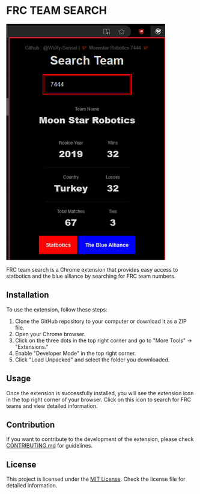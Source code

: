# FRC TEAM SEARCH

![image](./images/image.png)

FRC team search is a Chrome extension that provides easy access to statbotics and the blue alliance by searching for FRC team numbers.

## Installation

To use the extension, follow these steps:

1. Clone the GitHub repository to your computer or download it as a ZIP file.
2. Open your Chrome browser.
3. Click on the three dots in the top right corner and go to "More Tools" -> "Extensions."
4. Enable "Developer Mode" in the top right corner.
5. Click "Load Unpacked" and select the folder you downloaded.

## Usage

Once the extension is successfully installed, you will see the extension icon in the top right corner of your browser. Click on this icon to search for FRC teams and view detailed information.

## Contribution

If you want to contribute to the development of the extension, please check [CONTRIBUTING.md](CONTRIBUTING.md) for guidelines.

## License

This project is licensed under the [MIT License](LICENSE). Check the license file for detailed information.
